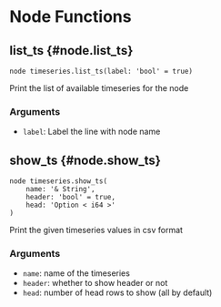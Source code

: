 # Node Functions
## list_ts {#node.list_ts}
```sig
node timeseries.list_ts(label: 'bool' = true)
```

Print the list of available timeseries for the node

### Arguments
- `label`: Label the line with node name
## show_ts {#node.show_ts}
```sig
node timeseries.show_ts(
    name: '& String',
    header: 'bool' = true,
    head: 'Option < i64 >'
)
```

Print the given timeseries values in csv format

### Arguments
- `name`: name of the timeseries
- `header`: whether to show header or not
- `head`: number of head rows to show (all by default)
